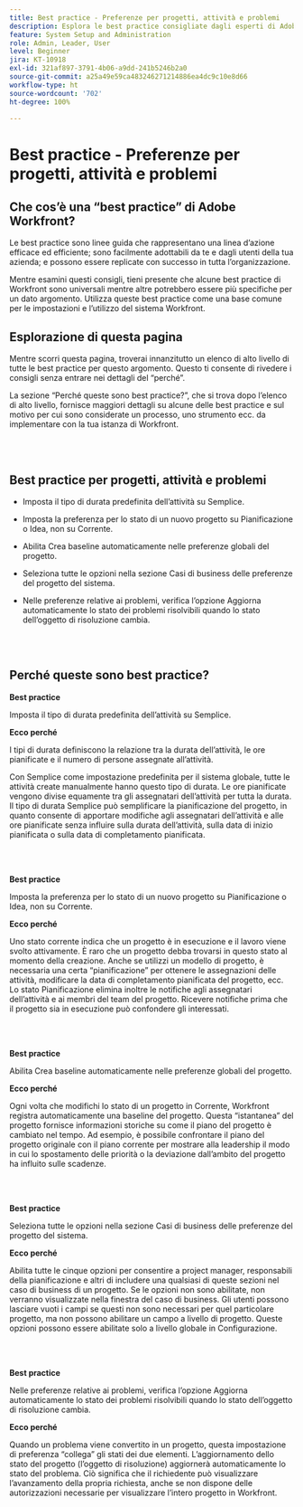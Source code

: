 ```yaml
---
title: Best practice - Preferenze per progetti, attività e problemi
description: Esplora le best practice consigliate dagli esperti di Adobe Workfront in merito all’impostazione, alla gestione e all’utilizzo delle preferenze per progetti, attività e problemi di Workfront.
feature: System Setup and Administration
role: Admin, Leader, User
level: Beginner
jira: KT-10918
exl-id: 321af897-3791-4b06-a9dd-241b5246b2a0
source-git-commit: a25a49e59ca483246271214886ea4dc9c10e8d66
workflow-type: ht
source-wordcount: '702'
ht-degree: 100%

---
```


# Best practice - Preferenze per progetti, attività e problemi

## Che cos’è una “best practice” di Adobe Workfront?

Le best practice sono linee guida che rappresentano una linea d’azione efficace ed efficiente; sono facilmente adottabili da te e dagli utenti della tua azienda; e possono essere replicate con successo in tutta l’organizzazione.

Mentre esamini questi consigli, tieni presente che alcune best practice di Workfront sono universali mentre altre potrebbero essere più specifiche per un dato argomento. Utilizza queste best practice come una base comune per le impostazioni e l’utilizzo del sistema Workfront.

## Esplorazione di questa pagina

Mentre scorri questa pagina, troverai innanzitutto un elenco di alto livello di tutte le best practice per questo argomento. Questo ti consente di rivedere i consigli senza entrare nei dettagli del “perché”.

La sezione “Perché queste sono best practice?”, che si trova dopo l’elenco di alto livello, fornisce maggiori dettagli su alcune delle best practice e sul motivo per cui sono considerate un processo, uno strumento ecc. da implementare con la tua istanza di Workfront.

</br>
</br>

## Best practice per progetti, attività e problemi

* Imposta il tipo di durata predefinita dell’attività su Semplice.

* Imposta la preferenza per lo stato di un nuovo progetto su Pianificazione o Idea, non su Corrente.

* Abilita Crea baseline automaticamente nelle preferenze globali del progetto.

* Seleziona tutte le opzioni nella sezione Casi di business delle preferenze del progetto del sistema.

* Nelle preferenze relative ai problemi, verifica l’opzione Aggiorna automaticamente lo stato dei problemi risolvibili quando lo stato dell’oggetto di risoluzione cambia.

</br>
</br>


## Perché queste sono best practice?

**Best practice**

Imposta il tipo di durata predefinita dell’attività su Semplice.

**Ecco perché**

I tipi di durata definiscono la relazione tra la durata dell’attività, le ore pianificate e il numero di persone assegnate all’attività.

Con Semplice come impostazione predefinita per il sistema globale, tutte le attività create manualmente hanno questo tipo di durata. Le ore pianificate vengono divise equamente tra gli assegnatari dell’attività per tutta la durata. Il tipo di durata Semplice può semplificare la pianificazione del progetto, in quanto consente di apportare modifiche agli assegnatari dell’attività e alle ore pianificate senza influire sulla durata dell’attività, sulla data di inizio pianificata o sulla data di completamento pianificata.

</br>
</br>

**Best practice**

Imposta la preferenza per lo stato di un nuovo progetto su Pianificazione o Idea, non su Corrente.

**Ecco perché**

Uno stato corrente indica che un progetto è in esecuzione e il lavoro viene svolto attivamente. È raro che un progetto debba trovarsi in questo stato al momento della creazione. Anche se utilizzi un modello di progetto, è necessaria una certa “pianificazione” per ottenere le assegnazioni delle attività, modificare la data di completamento pianificata del progetto, ecc. Lo stato Pianificazione elimina inoltre le notifiche agli assegnatari dell’attività e ai membri del team del progetto. Ricevere notifiche prima che il progetto sia in esecuzione può confondere gli interessati.

</br>
</br>

**Best practice**

Abilita Crea baseline automaticamente nelle preferenze globali del progetto.

**Ecco perché**

Ogni volta che modifichi lo stato di un progetto in Corrente, Workfront registra automaticamente una baseline del progetto. Questa “istantanea” del progetto fornisce informazioni storiche su come il piano del progetto è cambiato nel tempo. Ad esempio, è possibile confrontare il piano del progetto originale con il piano corrente per mostrare alla leadership il modo in cui lo spostamento delle priorità o la deviazione dall’ambito del progetto ha influito sulle scadenze.

</br>
</br>

**Best practice**

Seleziona tutte le opzioni nella sezione Casi di business delle preferenze del progetto del sistema.

**Ecco perché**

Abilita tutte le cinque opzioni per consentire a project manager, responsabili della pianificazione e altri di includere una qualsiasi di queste sezioni nel caso di business di un progetto. Se le opzioni non sono abilitate, non verranno visualizzate nella finestra del caso di business. Gli utenti possono lasciare vuoti i campi se questi non sono necessari per quel particolare progetto, ma non possono abilitare un campo a livello di progetto. Queste opzioni possono essere abilitate solo a livello globale in Configurazione.

</br>
</br>

**Best practice**

Nelle preferenze relative ai problemi, verifica l’opzione Aggiorna automaticamente lo stato dei problemi risolvibili quando lo stato dell’oggetto di risoluzione cambia.

**Ecco perché**

Quando un problema viene convertito in un progetto, questa impostazione di preferenza “collega” gli stati dei due elementi. L’aggiornamento dello stato del progetto (l’oggetto di risoluzione) aggiornerà automaticamente lo stato del problema. Ciò significa che il richiedente può visualizzare l’avanzamento della propria richiesta, anche se non dispone delle autorizzazioni necessarie per visualizzare l’intero progetto in Workfront.
